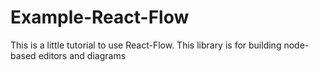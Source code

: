 # Example-React-Flow
This is a little tutorial to use React-Flow. This library is for building node-based editors and diagrams
